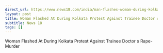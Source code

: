 ```yaml
---
direct_url: https://www.news18.com/india/man-flashes-woman-during-kolkata-rape-murder-protest-9035565.html
layout: post
title: Woman Flashed At During Kolkata Protest Against Trainee Doctor s Rape-Murder
subtitle: News 18
tags: []
---
```


Woman Flashed At During Kolkata Protest Against Trainee Doctor s Rape-Murder
